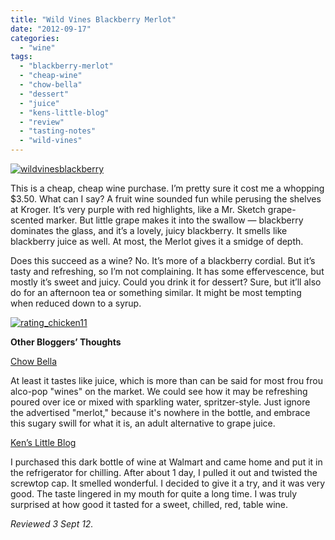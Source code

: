 ```yaml
---
title: "Wild Vines Blackberry Merlot"
date: "2012-09-17"
categories: 
  - "wine"
tags: 
  - "blackberry-merlot"
  - "cheap-wine"
  - "chow-bella"
  - "dessert"
  - "juice"
  - "kens-little-blog"
  - "review"
  - "tasting-notes"
  - "wild-vines"
---
```


[![](http://s3.amazonaws.com/thegourmez-wpmedia/2012/09/wildvinesblackberry.jpg "wildvinesblackberry")](http://s3.amazonaws.com/thegourmez-wpmedia/2012/09/wildvinesblackberry.jpg)

This is a cheap, cheap wine purchase. I’m pretty sure it cost me a whopping $3.50. What can I say? A fruit wine sounded fun while perusing the shelves at Kroger. It’s very purple with red highlights, like a Mr. Sketch grape-scented marker. But little grape makes it into the swallow — blackberry dominates the glass, and it’s a lovely, juicy blackberry. It smells like blackberry juice as well. At most, the Merlot gives it a smidge of depth.

Does this succeed as a wine? No. It’s more of a blackberry cordial. But it’s tasty and refreshing, so I’m not complaining. It has some effervescence, but mostly it’s sweet and juicy. Could you drink it for dessert? Sure, but it’ll also do for an afternoon tea or something similar. It might be most tempting when reduced down to a syrup.

[![](http://s3.amazonaws.com/thegourmez-wpmedia/2009/02/rating_chicken11.gif "rating_chicken11")](http://s3.amazonaws.com/thegourmez-wpmedia/2009/02/rating_chicken11.gif)

**Other Bloggers’ Thoughts**

[Chow Bella](http://blogs.phoenixnewtimes.com/bella/2010/12/wild_vines_blackberry_merlot.php)

At least it tastes like juice, which is more than can be said for most frou frou alco-pop "wines" on the market. We could see how it may be refreshing poured over ice or mixed with sparkling water, spritzer-style. Just ignore the advertised "merlot," because it's nowhere in the bottle, and embrace this sugary swill for what it is, an adult alternative to grape juice.

[Ken’s Little Blog](http://kenslittleblog.blogspot.com/2009/11/wild-vines-blackberry-merlot.html)

I purchased this dark bottle of wine at Walmart and came home and put it in the refrigerator for chilling. After about 1 day, I pulled it out and twisted the screwtop cap. It smelled wonderful. I decided to give it a try, and it was very good. The taste lingered in my mouth for quite a long time. I was truly surprised at how good it tasted for a sweet, chilled, red, table wine.

_Reviewed 3 Sept 12._
